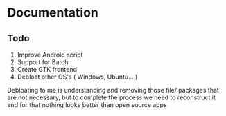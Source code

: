 # Documentation
## Todo
1. Improve Android script
2. Support for Batch
3. Create GTK frontend
4. Debloat other OS's ( Windows, Ubuntu... )

Debloating to me is understanding and removing those file/ packages that are not necessary, but to complete the process we need to reconstruct it and for that nothing looks better than open source apps 
